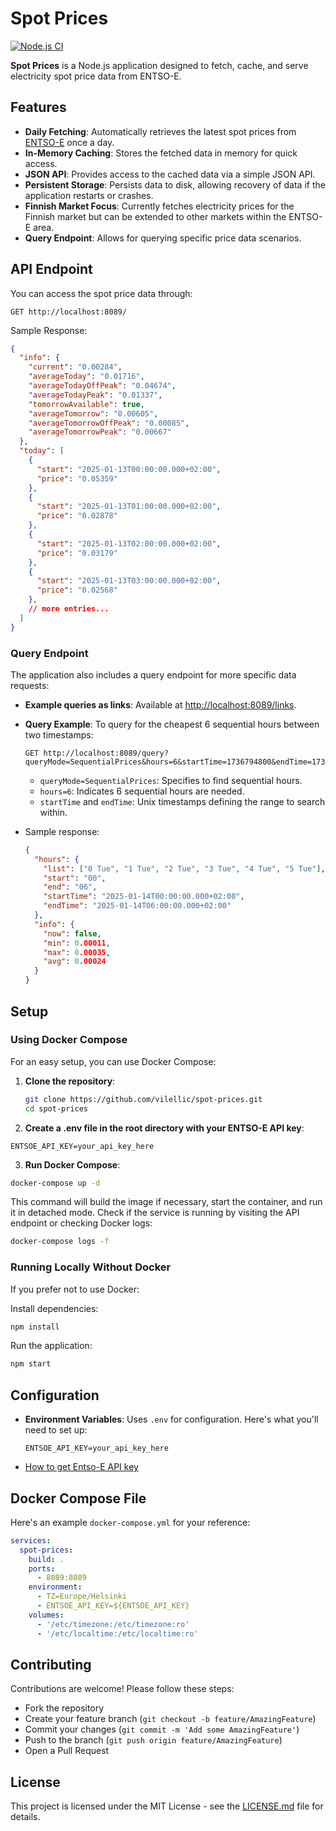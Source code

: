 # Spot Prices

[![Node.js CI](https://github.com/vilellic/spot-prices/actions/workflows/node.js.yml/badge.svg)](https://github.com/vilellic/spot-prices/actions/workflows/node.js.yml)

**Spot Prices** is a Node.js application designed to fetch, cache, and serve electricity spot price data from ENTSO-E.

## Features

- **Daily Fetching**: Automatically retrieves the latest spot prices from [ENTSO-E](https://transparency.entsoe.eu/) once a day.
- **In-Memory Caching**: Stores the fetched data in memory for quick access.
- **JSON API**: Provides access to the cached data via a simple JSON API.
- **Persistent Storage**: Persists data to disk, allowing recovery of data if the application restarts or crashes.
- **Finnish Market Focus**: Currently fetches electricity prices for the Finnish market but can be extended to other markets within the ENTSO-E area.
- **Query Endpoint**: Allows for querying specific price data scenarios.

## API Endpoint

You can access the spot price data through:

```http
GET http://localhost:8089/
```

Sample Response:
```json
{
  "info": {
    "current": "0.00284",
    "averageToday": "0.01716",
    "averageTodayOffPeak": "0.04674",
    "averageTodayPeak": "0.01337",
    "tomorrowAvailable": true,
    "averageTomorrow": "0.00605",
    "averageTomorrowOffPeak": "0.00085",
    "averageTomorrowPeak": "0.00667"
  },
  "today": [
    {
      "start": "2025-01-13T00:00:00.000+02:00",
      "price": "0.05359"
    },
    {
      "start": "2025-01-13T01:00:00.000+02:00",
      "price": "0.02878"
    },
    {
      "start": "2025-01-13T02:00:00.000+02:00",
      "price": "0.03179"
    },
    {
      "start": "2025-01-13T03:00:00.000+02:00",
      "price": "0.02568"
    },
    // more entries...
  ]
}
```

### Query Endpoint

The application also includes a query endpoint for more specific data requests:

- **Example queries as links**: Available at [http://localhost:8089/links](http://localhost:8089/links).
- **Query Example**: To query for the cheapest 6 sequential hours between two timestamps:

  ```http
  GET http://localhost:8089/query?queryMode=SequentialPrices&hours=6&startTime=1736794800&endTime=1736881200
  ```
    - `queryMode=SequentialPrices`: Specifies to find sequential hours.
    - `hours=6`: Indicates 6 sequential hours are needed.
    - `startTime` and `endTime`: Unix timestamps defining the range to search within.

- Sample response:
  ```json
  {
    "hours": {
      "list": ["0 Tue", "1 Tue", "2 Tue", "3 Tue", "4 Tue", "5 Tue"],
      "start": "00",
      "end": "06",
      "startTime": "2025-01-14T00:00:00.000+02:00",
      "endTime": "2025-01-14T06:00:00.000+02:00"
    },
    "info": {
      "now": false,
      "min": 0.00011,
      "max": 0.00035,
      "avg": 0.00024
    }
  }
  ```

## Setup

### Using Docker Compose

For an easy setup, you can use Docker Compose:

1. **Clone the repository**:
   ```bash
   git clone https://github.com/vilellic/spot-prices.git
   cd spot-prices
   ```

2. **Create a .env file in the root directory with your ENTSO-E API key**:
```plaintext
ENTSOE_API_KEY=your_api_key_here
```
3. **Run Docker Compose**:
```bash
docker-compose up -d
```

This command will build the image if necessary, start the container, and run it in detached mode. 
Check if the service is running by visiting the API endpoint or checking Docker logs:
```bash
docker-compose logs -f
```

### Running Locally Without Docker
If you prefer not to use Docker:

Install dependencies:
```bash
npm install
```
Run the application:
```bash
npm start
```

## Configuration

- **Environment Variables**: Uses `.env` for configuration. Here's what you'll need to set up:

  ```plaintext
  ENTSOE_API_KEY=your_api_key_here
  ```
- [How to get Entso-E API key](https://uat-transparency.entsoe.eu/content/static_content/Static%20content/web%20api/how_to_get_security_token.html)

## Docker Compose File

Here's an example `docker-compose.yml` for your reference:

```yaml
services:
  spot-prices:
    build: .
    ports:
      - 8089:8089
    environment:
      - TZ=Europe/Helsinki
      - ENTSOE_API_KEY=${ENTSOE_API_KEY}
    volumes:
      - '/etc/timezone:/etc/timezone:ro'
      - '/etc/localtime:/etc/localtime:ro'
```

## Contributing

Contributions are welcome! Please follow these steps:

- Fork the repository
- Create your feature branch (`git checkout -b feature/AmazingFeature`)
- Commit your changes (`git commit -m 'Add some AmazingFeature'`)
- Push to the branch (`git push origin feature/AmazingFeature`)
- Open a Pull Request

## License

This project is licensed under the MIT License - see the [LICENSE.md](LICENSE.md) file for details.
